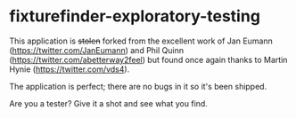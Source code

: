 # fixturefinder-exploratory-testing

This application is <s>stolen</s> forked from the excellent work of Jan Eumann (https://twitter.com/JanEumann) and Phil Quinn (https://twitter.com/abetterway2feel) but found once again thanks to Martin Hynie (https://twitter.com/vds4).

The application is perfect; there are no bugs in it so it's been shipped.

Are you a tester? Give it a shot and see what you find.
